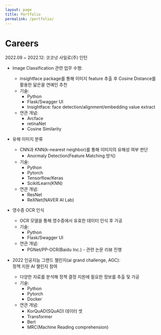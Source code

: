 ```yaml
---
layout: page
title: Portfolio
permalink: /portfolio/
---
```


# Careers

2022.09 ~ 2022.12: 코코넛 사일로(주) 인턴

- Image Classification 관련 업무 수행:
    * insightface package를 통해 이미지 feature 추출 후 Cosine Distance를 활용한 닮은꼴 연예인 추천
    * 기술:
        + Python
        + Flask/Swagger UI
        + Insightface: face detection/alignment/embedding value extract
    * 연관 개념:
        + Arcface
        + retinaNet
        + Cosine Similarity

- 유해 이미지 분류
    * CNN과 KNN(k-nearest neighbor)를 통해 이미지의 유해성 여부 판단
        - Anormaly Detection(Feature Matching 방식)
    * 기술:
        + Python
        + Pytorch
        + Tensorflow/Keras
        + ScikitLearn(KNN)
    * 연관 개념:
        + ResNet
        + ReXNet(NAVER AI Lab)

- 영수증 OCR 인식
    * OCR 모델을 통해 영수증에서 유효한 데이터 인식 후 가공
    * 기술:
        + Python
        + Flask/Swagger UI
    * 연관 개념:
        + PGNet/PP-OCR(Baidu Inc.) - 관련 논문 리뷰 진행

- 2022 인공지능 그랜드 챌린지(ai grand challenge, AGC):  
  정책 지원 AI 챌린지 참여
    * 다양한 자료를 분석해 정책 결정 지원에 필요한 정보를 추출 및 가공
    * 기술:
        + Python
        + Pytorch
        + Docker
    * 연관 개념:
        + KorQuAD(SQuAD) 데이터 셋
        + Transformer
        + Bert
        + MRC(Machine Reading comprehension)